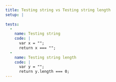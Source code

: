 ```yaml
---
title: Testing string vs Testing string length
setup: |
  
tests:
  -
    name: Testing string
    code: |
      var x = ""; 
      return x === "";
  -
    name: Testing string length
    code: |
      var y = ""; 
      return y.length === 0;
---
```


